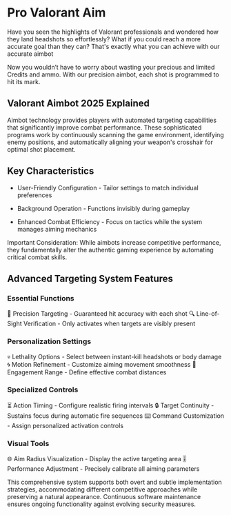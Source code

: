 # Pro Valorant Aim 
Have you seen the highlights of Valorant professionals and wondered how they land headshots so effortlessly? What if you could reach a more accurate goal than they can? That's exactly what you can achieve with our accurate aimbot



Now you wouldn’t have to worry about wasting your precious and limited Credits and ammo. With our precision aimbot, each shot is programmed to hit its mark.



## Valorant Aimbot 2025 Explained
Aimbot technology provides players with automated targeting capabilities that significantly improve combat performance. These sophisticated programs work by continuously scanning the game environment, identifying enemy positions, and automatically aligning your weapon's crosshair for optimal shot placement.

## Key Characteristics
- User-Friendly Configuration - Tailor settings to match individual preferences

- Background Operation - Functions invisibly during gameplay

- Enhanced Combat Efficiency - Focus on tactics while the system manages aiming mechanics

Important Consideration: While aimbots increase competitive performance, they fundamentally alter the authentic gaming experience by automating critical combat skills.

## Advanced Targeting System Features
### Essential Functions
🎯 Precision Targeting - Guaranteed hit accuracy with each shot
🔍 Line-of-Sight Verification - Only activates when targets are visibly present

### Personalization Settings
💀 Lethality Options - Select between instant-kill headshots or body damage
🌀 Motion Refinement - Customize aiming movement smoothness
📡 Engagement Range - Define effective combat distances

### Specialized Controls
⏳ Action Timing - Configure realistic firing intervals
🔒 Target Continuity - Sustains focus during automatic fire sequences
⌨️ Command Customization - Assign personalized activation controls

### Visual Tools
🌐 Aim Radius Visualization - Display the active targeting area
🎚️ Performance Adjustment - Precisely calibrate all aiming parameters

This comprehensive system supports both overt and subtle implementation strategies, accommodating different competitive approaches while preserving a natural appearance. Continuous software maintenance ensures ongoing functionality against evolving security measures.
